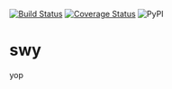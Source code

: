 [![Build Status](https://travis-ci.com/Haytek/swy.svg?branch=master)](https://travis-ci.com/Haytek/swy)
[![Coverage Status](https://coveralls.io/repos/github/Haytek/swy/badge.svg?branch=master)](https://coveralls.io/github/Haytek/swy?branch=master)
![PyPI](https://img.shields.io/pypi/v/swy)

# swy

yop
